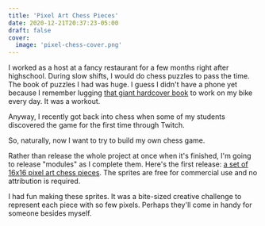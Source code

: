 ```yaml
---
title: 'Pixel Art Chess Pieces'
date: 2020-12-21T20:37:23-05:00
draft: false
cover:
  image: 'pixel-chess-cover.png'
---
```


I worked as a host at a fancy restaurant for a few months right after highschool. During slow shifts, I would do chess puzzles to pass the time. The book of puzzles I had was huge. I guess I didn't have a phone yet because I remember lugging [that giant hardcover book][1] to work on my bike every day. It was a workout.

Anyway, I recently got back into chess when some of my students discovered the game for the first time through Twitch.

So, naturally, now I want to try to build my own chess game.

Rather than release the whole project at once when it's finished, I'm going to release "modules" as I complete them. Here's the first release: [a set of 16x16 pixel art chess pieces][2]. The sprites are free for commercial use and no attribution is required.

I had fun making these sprites. It was a bite-sized creative challenge to represent each piece with so few pixels. Perhaps they'll come in handy for someone besides myself.

[1]: https://www.goodreads.com/book/show/85098.Chess 'chess nerds leave mostly good reviews'
[2]: https://brosen.itch.io/pixel-chess 'pixel art assets on itch.io'
